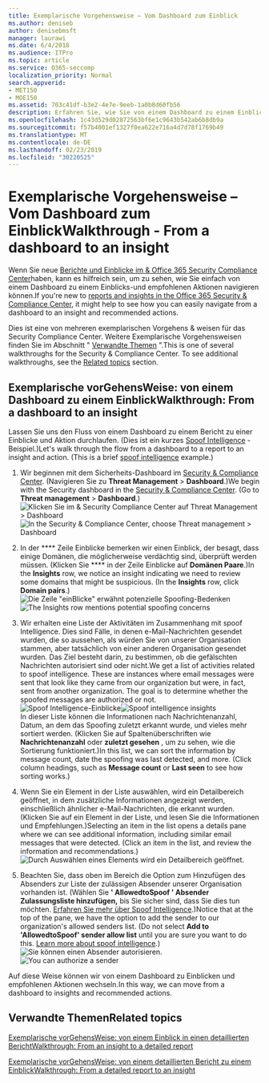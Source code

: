 ```yaml
---
title: Exemplarische Vorgehensweise – Vom Dashboard zum Einblick
ms.author: deniseb
author: denisebmsft
manager: laurawi
ms.date: 6/4/2018
ms.audience: ITPro
ms.topic: article
ms.service: O365-seccomp
localization_priority: Normal
search.appverid:
- MET150
- MOE150
ms.assetid: 703c41df-b3e2-4e7e-9eeb-1a0b8d60fb56
description: Erfahren Sie, wie Sie von einem Dashboard zu einem Einblick mit empfohlenen Aktionen im Security &amp; Compliance Center navigieren können.
ms.openlocfilehash: 1c43d529d02872563bf6e1c9643b542ab6b8db9a
ms.sourcegitcommit: f57b4001ef1327f0ea622e716a4d7d78f1769b49
ms.translationtype: MT
ms.contentlocale: de-DE
ms.lasthandoff: 02/23/2019
ms.locfileid: "30220525"
---
```

# <a name="walkthrough---from-a-dashboard-to-an-insight"></a><span data-ttu-id="fe333-103">Exemplarische Vorgehensweise – Vom Dashboard zum Einblick</span><span class="sxs-lookup"><span data-stu-id="fe333-103">Walkthrough - From a dashboard to an insight</span></span>

<span data-ttu-id="fe333-104">Wenn Sie neue [Berichte und Einblicke im &amp; Office 365 Security Compliance Center](reports-and-insights-in-security-and-compliance.md)haben, kann es hilfreich sein, um zu sehen, wie Sie einfach von einem Dashboard zu einem Einblicks-und empfohlenen Aktionen navigieren können.</span><span class="sxs-lookup"><span data-stu-id="fe333-104">If you're new to [reports and insights in the Office 365 Security &amp; Compliance Center](reports-and-insights-in-security-and-compliance.md), it might help to see how you can easily navigate from a dashboard to an insight and recommended actions.</span></span> 
  
<span data-ttu-id="fe333-p101">Dies ist eine von mehreren exemplarischen Vorgehens &amp; weisen für das Security Compliance Center. Weitere Exemplarische Vorgehensweisen finden Sie im Abschnitt " [Verwandte Themen](#related-topics) ".</span><span class="sxs-lookup"><span data-stu-id="fe333-p101">This is one of several walkthroughs for the Security &amp; Compliance Center. To see additional walkthroughs, see the [Related topics](#related-topics) section.</span></span> 
  
## <a name="walkthrough-from-a-dashboard-to-an-insight"></a><span data-ttu-id="fe333-107">Exemplarische vorGehensWeise: von einem Dashboard zu einem Einblick</span><span class="sxs-lookup"><span data-stu-id="fe333-107">Walkthrough: From a dashboard to an insight</span></span>

<span data-ttu-id="fe333-p102">Lassen Sie uns den Fluss von einem Dashboard zu einem Bericht zu einer Einblicke und Aktion durchlaufen. (Dies ist ein kurzes [Spoof Intelligence](learn-about-spoof-intelligence.md) -Beispiel.)</span><span class="sxs-lookup"><span data-stu-id="fe333-p102">Let's walk through the flow from a dashboard to a report to an insight and action. (This is a brief [spoof intelligence](learn-about-spoof-intelligence.md) example.)</span></span> 
  
1. <span data-ttu-id="fe333-p103">Wir beginnen mit dem Sicherheits-Dashboard im [Security &amp; Compliance Center](https://protection.office.com). (Navigieren Sie zu **Threat Management** \> **Dashboard**.)</span><span class="sxs-lookup"><span data-stu-id="fe333-p103">We begin with the Security dashboard in the [Security &amp; Compliance Center](https://protection.office.com). (Go to **Threat management** \> **Dashboard**.)</span></span><br><span data-ttu-id="fe333-112">![Klicken Sie im &amp; Security Compliance Center auf Threat Management \> Dashboard](media/05a38660-eb13-4960-a266-11809c453d95.png)</span><span class="sxs-lookup"><span data-stu-id="fe333-112">![In the Security &amp; Compliance Center, choose Threat management \> Dashboard](media/05a38660-eb13-4960-a266-11809c453d95.png)</span></span><br>
  
2. <span data-ttu-id="fe333-p104">In der \*\*\*\* Zeile Einblicke bemerken wir einen Einblick, der besagt, dass einige Domänen, die möglicherweise verdächtig sind, überprüft werden müssen. (Klicken Sie \*\*\*\* in der Zeile Einblicke auf **Domänen Paare**.)</span><span class="sxs-lookup"><span data-stu-id="fe333-p104">In the **Insights** row, we notice an insight indicating we need to review some domains that might be suspicious. (In the **Insights** row, click **Domain pairs**.)</span></span><br><span data-ttu-id="fe333-115">![Die Zeile "einBlicke" erwähnt potenzielle Spoofing-Bedenken](media/dd1d0cb3-3201-45d7-b41d-18a0944fe85d.png)</span><span class="sxs-lookup"><span data-stu-id="fe333-115">![The Insights row mentions potential spoofing concerns](media/dd1d0cb3-3201-45d7-b41d-18a0944fe85d.png)</span></span><br>
  
3. <span data-ttu-id="fe333-p105">Wir erhalten eine Liste der Aktivitäten im Zusammenhang mit spoof Intelligence. Dies sind Fälle, in denen e-Mail-Nachrichten gesendet wurden, die so aussehen, als würden Sie von unserer Organisation stammen, aber tatsächlich von einer anderen Organisation gesendet wurden. Das Ziel besteht darin, zu bestimmen, ob die gefälschten Nachrichten autorisiert sind oder nicht.</span><span class="sxs-lookup"><span data-stu-id="fe333-p105">We get a list of activities related to spoof intelligence. These are instances where email messages were sent that look like they came from our organization but were, in fact, sent from another organization. The goal is to determine whether the spoofed messages are authorized or not.</span></span><br><span data-ttu-id="fe333-119">![Spoof Intelligence-Einblicke](media/a2e2b4fd-0c1e-499f-8401-cf3089da82fa.png)</span><span class="sxs-lookup"><span data-stu-id="fe333-119">![Spoof intelligence insights](media/a2e2b4fd-0c1e-499f-8401-cf3089da82fa.png)</span></span><br><span data-ttu-id="fe333-p106">In dieser Liste können die Informationen nach Nachrichtenanzahl, Datum, an dem das Spoofing zuletzt erkannt wurde, und vieles mehr sortiert werden. (Klicken Sie auf Spaltenüberschriften wie **Nachrichtenanzahl** oder **zuletzt gesehen** , um zu sehen, wie die Sortierung funktioniert.)</span><span class="sxs-lookup"><span data-stu-id="fe333-p106">In this list, we can sort the information by message count, date the spoofing was last detected, and more. (Click column headings, such as **Message count** or **Last seen** to see how sorting works.)</span></span> 
    
4. <span data-ttu-id="fe333-p107">Wenn Sie ein Element in der Liste auswählen, wird ein Detailbereich geöffnet, in dem zusätzliche Informationen angezeigt werden, einschließlich ähnlicher e-Mail-Nachrichten, die erkannt wurden. (Klicken Sie auf ein Element in der Liste, und lesen Sie die Informationen und Empfehlungen.)</span><span class="sxs-lookup"><span data-stu-id="fe333-p107">Selecting an item in the list opens a details pane where we can see additional information, including similar email messages that were detected. (Click an item in the list, and review the information and recommendations.)</span></span><br>![Durch Auswählen eines Elements wird ein Detailbereich geöffnet.](media/7ad1faa5-6ca2-474e-a609-eb275e0a8e59.png)<br>
  
5. <span data-ttu-id="fe333-p108">Beachten Sie, dass oben im Bereich die Option zum Hinzufügen des Absenders zur Liste der zulässigen Absender unserer Organisation vorhanden ist. (Wählen Sie **' AllowedtoSpoof ' Absender Zulassungsliste hinzufügen,** bis Sie sicher sind, dass Sie dies tun möchten. [Erfahren Sie mehr über Spoof Intelligence](learn-about-spoof-intelligence.md).)</span><span class="sxs-lookup"><span data-stu-id="fe333-p108">Notice that at the top of the pane, we have the option to add the sender to our organization's allowed senders list. (Do not select **Add to 'AllowedtoSpoof' sender allow list** until you are sure you want to do this. [Learn more about spoof intelligence](learn-about-spoof-intelligence.md).)</span></span><br><span data-ttu-id="fe333-128">![Sie können einen Absender autorisieren.](media/caf0c20a-6047-486d-8060-5a229a3de49f.png)</span><span class="sxs-lookup"><span data-stu-id="fe333-128">![You can authorize a sender](media/caf0c20a-6047-486d-8060-5a229a3de49f.png)</span></span>
  
<span data-ttu-id="fe333-129">Auf diese Weise können wir von einem Dashboard zu Einblicken und empfohlenen Aktionen wechseln.</span><span class="sxs-lookup"><span data-stu-id="fe333-129">In this way, we can move from a dashboard to insights and recommended actions.</span></span>
  
## <a name="related-topics"></a><span data-ttu-id="fe333-130">Verwandte Themen</span><span class="sxs-lookup"><span data-stu-id="fe333-130">Related topics</span></span>

[<span data-ttu-id="fe333-131">Exemplarische vorGehensWeise: von einem Einblick in einen detaillierten Bericht</span><span class="sxs-lookup"><span data-stu-id="fe333-131">Walkthrough: From an insight to a detailed report</span></span>](from-an-insight-to-a-detailed-report.md)
  
[<span data-ttu-id="fe333-132">Exemplarische vorGehensWeise: von einem detaillierten Bericht zu einem Einblick</span><span class="sxs-lookup"><span data-stu-id="fe333-132">Walkthrough: From a detailed report to an insight</span></span>](from-a-detailed-report-to-an-insight.md)
  

